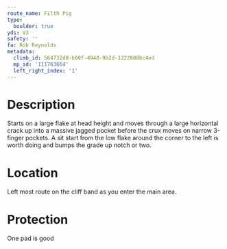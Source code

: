 ```yaml
---
route_name: Filth Pig
type:
  boulder: true
yds: V3
safety: ''
fa: Rob Reynolds
metadata:
  climb_id: 564732d0-b60f-4948-9b2d-1222608bc4ed
  mp_id: '111763664'
  left_right_index: '1'
---
```

# Description
Starts on a large flake at head height and moves through a large horizontal crack up into a massive jagged pocket before the crux moves on narrow 3-finger pockets. A sit start from the low flake around the corner to the left is worth doing and bumps the grade up  notch or two.

# Location
Left most route on the cliff band as you enter the main area.

# Protection
One pad is good
